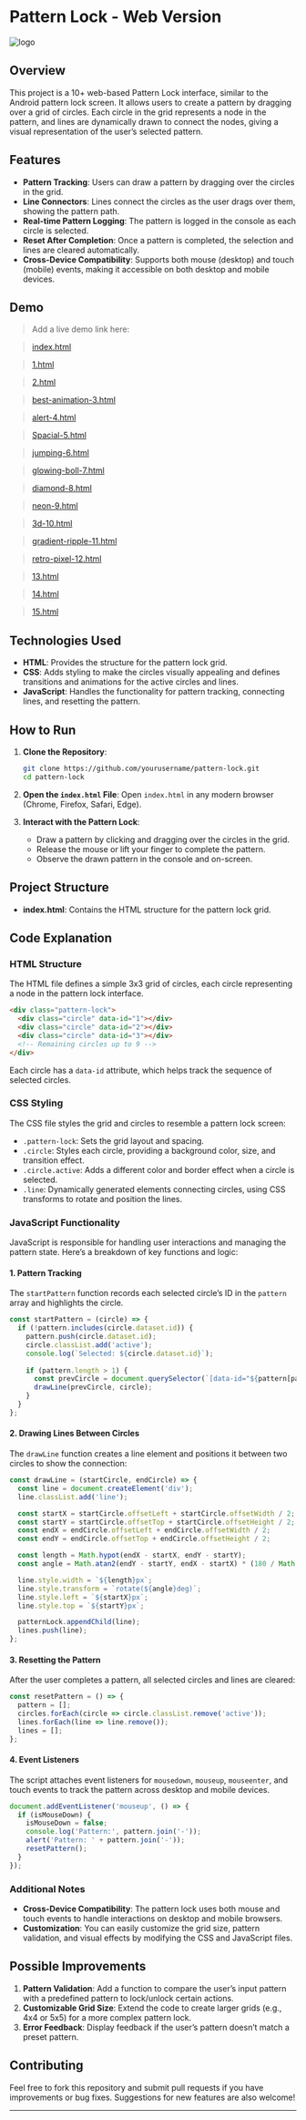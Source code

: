 # Pattern Lock - Web Version

![logo](ffe14c14-5670-41a4-aab6-c4102b77264a.webp)

## Overview

This project is a 10+ web-based Pattern Lock interface, similar to the Android pattern lock screen. It allows users to create a pattern by dragging over a grid of circles. Each circle in the grid represents a node in the pattern, and lines are dynamically drawn to connect the nodes, giving a visual representation of the user’s selected pattern.

## Features

- **Pattern Tracking**: Users can draw a pattern by dragging over the circles in the grid.
- **Line Connectors**: Lines connect the circles as the user drags over them, showing the pattern path.
- **Real-time Pattern Logging**: The pattern is logged in the console as each circle is selected.
- **Reset After Completion**: Once a pattern is completed, the selection and lines are cleared automatically.
- **Cross-Device Compatibility**: Supports both mouse (desktop) and touch (mobile) events, making it accessible on both desktop and mobile devices.

## Demo

> Add a live demo link here:

> [index.html](pattern-lock-template.vercel.app)

> [1.html](https://pattern-lock-template.vercel.app/1.html)

> [2.html](https://pattern-lock-template.vercel.app/2.html)

> [best-animation-3.html](https://pattern-lock-template.vercel.app/best-animation-3.html)

> [alert-4.html](https://pattern-lock-template.vercel.app/alert-4.html)

> [Spacial-5.html](https://pattern-lock-template.vercel.app/Spacial-5.html)

> [jumping-6.html](https://pattern-lock-template.vercel.app/jumping-6.html)

> [glowing-boll-7.html](https://pattern-lock-template.vercel.app/glowing-boll-7.html)

> [diamond-8.html](https://pattern-lock-template.vercel.app/diamond-8.html)

> [neon-9.html](https://pattern-lock-template.vercel.app/neon-9.html)

> [3d-10.html](https://pattern-lock-template.vercel.app/3d-10.html)

> [gradient-ripple-11.html](https://pattern-lock-template.vercel.app/gradient-ripple-11.html)

> [retro-pixel-12.html](https://pattern-lock-template.vercel.app/retro-pixel-12.html)

> [13.html](https://pattern-lock-template.vercel.app/13.html)

> [14.html](https://pattern-lock-template.vercel.app/14.html)

> [15.html](https://pattern-lock-template.vercel.app/15.html)

## Technologies Used

- **HTML**: Provides the structure for the pattern lock grid.
- **CSS**: Adds styling to make the circles visually appealing and defines transitions and animations for the active circles and lines.
- **JavaScript**: Handles the functionality for pattern tracking, connecting lines, and resetting the pattern.

## How to Run

1. **Clone the Repository**:
   ```bash
   git clone https://github.com/yourusername/pattern-lock.git
   cd pattern-lock
   ```

2. **Open the `index.html` File**:
   Open `index.html` in any modern browser (Chrome, Firefox, Safari, Edge).

3. **Interact with the Pattern Lock**:
   - Draw a pattern by clicking and dragging over the circles in the grid.
   - Release the mouse or lift your finger to complete the pattern.
   - Observe the drawn pattern in the console and on-screen.

## Project Structure

- **index.html**: Contains the HTML structure for the pattern lock grid.

## Code Explanation

### HTML Structure

The HTML file defines a simple 3x3 grid of circles, each circle representing a node in the pattern lock interface.

```html
<div class="pattern-lock">
  <div class="circle" data-id="1"></div>
  <div class="circle" data-id="2"></div>
  <div class="circle" data-id="3"></div>
  <!-- Remaining circles up to 9 -->
</div>
```

Each circle has a `data-id` attribute, which helps track the sequence of selected circles.

### CSS Styling

The CSS file styles the grid and circles to resemble a pattern lock screen:

- `.pattern-lock`: Sets the grid layout and spacing.
- `.circle`: Styles each circle, providing a background color, size, and transition effect.
- `.circle.active`: Adds a different color and border effect when a circle is selected.
- `.line`: Dynamically generated elements connecting circles, using CSS transforms to rotate and position the lines.

### JavaScript Functionality

JavaScript is responsible for handling user interactions and managing the pattern state. Here’s a breakdown of key functions and logic:

#### 1. **Pattern Tracking**

The `startPattern` function records each selected circle’s ID in the `pattern` array and highlights the circle.

```javascript
const startPattern = (circle) => {
  if (!pattern.includes(circle.dataset.id)) {
    pattern.push(circle.dataset.id);
    circle.classList.add('active');
    console.log(`Selected: ${circle.dataset.id}`);
    
    if (pattern.length > 1) {
      const prevCircle = document.querySelector(`[data-id="${pattern[pattern.length - 2]}"]`);
      drawLine(prevCircle, circle);
    }
  }
};
```

#### 2. **Drawing Lines Between Circles**

The `drawLine` function creates a line element and positions it between two circles to show the connection:

```javascript
const drawLine = (startCircle, endCircle) => {
  const line = document.createElement('div');
  line.classList.add('line');

  const startX = startCircle.offsetLeft + startCircle.offsetWidth / 2;
  const startY = startCircle.offsetTop + startCircle.offsetHeight / 2;
  const endX = endCircle.offsetLeft + endCircle.offsetWidth / 2;
  const endY = endCircle.offsetTop + endCircle.offsetHeight / 2;

  const length = Math.hypot(endX - startX, endY - startY);
  const angle = Math.atan2(endY - startY, endX - startX) * (180 / Math.PI);

  line.style.width = `${length}px`;
  line.style.transform = `rotate(${angle}deg)`;
  line.style.left = `${startX}px`;
  line.style.top = `${startY}px`;

  patternLock.appendChild(line);
  lines.push(line);
};
```

#### 3. **Resetting the Pattern**

After the user completes a pattern, all selected circles and lines are cleared:

```javascript
const resetPattern = () => {
  pattern = [];
  circles.forEach(circle => circle.classList.remove('active'));
  lines.forEach(line => line.remove());
  lines = [];
};
```

#### 4. **Event Listeners**

The script attaches event listeners for `mousedown`, `mouseup`, `mouseenter`, and touch events to track the pattern across desktop and mobile devices.

```javascript
document.addEventListener('mouseup', () => {
  if (isMouseDown) {
    isMouseDown = false;
    console.log('Pattern:', pattern.join('-'));
    alert('Pattern: ' + pattern.join('-'));
    resetPattern();
  }
});
```

### Additional Notes

- **Cross-Device Compatibility**: The pattern lock uses both mouse and touch events to handle interactions on desktop and mobile browsers.
- **Customization**: You can easily customize the grid size, pattern validation, and visual effects by modifying the CSS and JavaScript files.

## Possible Improvements

1. **Pattern Validation**: Add a function to compare the user’s input pattern with a predefined pattern to lock/unlock certain actions.
2. **Customizable Grid Size**: Extend the code to create larger grids (e.g., 4x4 or 5x5) for a more complex pattern lock.
3. **Error Feedback**: Display feedback if the user’s pattern doesn’t match a preset pattern.

## Contributing

Feel free to fork this repository and submit pull requests if you have improvements or bug fixes. Suggestions for new features are also welcome!

---
